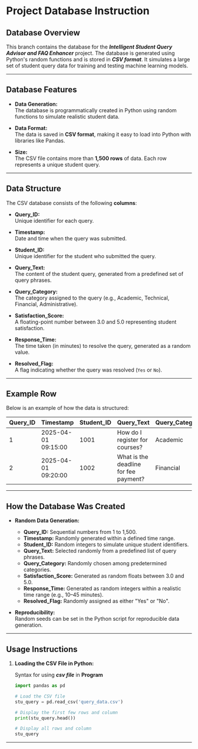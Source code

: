 # **Project Database Instruction**

## **Database Overview**

This branch contains the database for the **_Intelligent Student Query Advisor and FAQ Enhancer_** project. The database is generated using Python's random functions and is stored in **_CSV format_**. It simulates a large set of student query data for training and testing machine learning models.

---

## **Database Features**

- **Data Generation:**  
  The database is programmatically created in Python using random functions to simulate realistic student data.

- **Data Format:**  
  The data is saved in **CSV format**, making it easy to load into Python with libraries like Pandas.

- **Size:**  
  The CSV file contains more than **1,500 rows** of data. Each row represents a unique student query.

---

## **Data Structure**

The CSV database consists of the following **columns**:

- **Query_ID:**  
  Unique identifier for each query.
- **Timestamp:**  
  Date and time when the query was submitted.

- **Student_ID:**  
  Unique identifier for the student who submitted the query.

- **Query_Text:**  
  The content of the student query, generated from a predefined set of query phrases.

- **Query_Category:**  
  The category assigned to the query (e.g., Academic, Technical, Financial, Administrative).

- **Satisfaction_Score:**  
  A floating-point number between 3.0 and 5.0 representing student satisfaction.

- **Response_Time:**  
  The time taken (in minutes) to resolve the query, generated as a random value.

- **Resolved_Flag:**  
  A flag indicating whether the query was resolved (`Yes` or `No`).

---

## **Example Row**

Below is an example of how the data is structured:

| **Query_ID** | **Timestamp**       | **Student_ID** | **Query_Text**                        | **Query_Category** | **Satisfaction_Score** | **Response_Time** | **Resolved_Flag** |
| ------------ | ------------------- | -------------- | ------------------------------------- | ------------------ | ---------------------- | ----------------- | ----------------- |
| 1            | 2025-04-01 09:15:00 | 1001           | How do I register for courses?        | Academic           | 4.5                    | 15                | Yes               |
| 2            | 2025-04-01 09:20:00 | 1002           | What is the deadline for fee payment? | Financial          | 4.2                    | 20                | Yes               |

---

## **How the Database Was Created**

- **Random Data Generation:**

  - **Query_ID:** Sequential numbers from 1 to 1,500.
  - **Timestamp:** Randomly generated within a defined time range.
  - **Student_ID:** Random integers to simulate unique student identifiers.
  - **Query_Text:** Selected randomly from a predefined list of query phrases.
  - **Query_Category:** Randomly chosen among predetermined categories.
  - **Satisfaction_Score:** Generated as random floats between 3.0 and 5.0.
  - **Response_Time:** Generated as random integers within a realistic time range (e.g., 10–45 minutes).
  - **Resolved_Flag:** Randomly assigned as either "Yes" or "No".

- **Reproducibility:**  
  Random seeds can be set in the Python script for reproducible data generation.

---

## **Usage Instructions**

1. **Loading the CSV File in Python:**

   Syntax for using **_csv file_** in **Program**

   ```python
   import pandas as pd

   # Load the CSV file
   stu_query = pd.read_csv('query_data.csv')

   # Display the first few rows and column
   print(stu_query.head())

   # Display all rows and column
   stu_query
   ```

---
